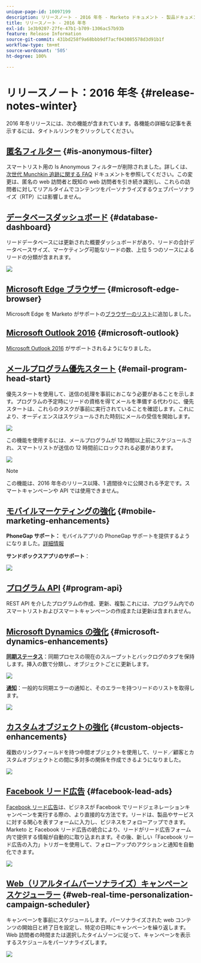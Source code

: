 ```yaml
---
unique-page-id: 10097199
description: リリースノート - 2016 年冬 - Marketo ドキュメント - 製品ドキュメント
title: リリースノート - 2016 年冬
exl-id: 1e3b9207-27fe-47b1-b709-1306ac57b93b
feature: Release Information
source-git-commit: 431bd258f9a68bbb9df7acf043085578d3d91b1f
workflow-type: tm+mt
source-wordcount: '505'
ht-degree: 100%

---
```


# リリースノート：2016 年冬 {#release-notes-winter}

2016 年冬リリースには、次の機能が含まれています。各機能の詳細な記事を表示するには、タイトルリンクをクリックしてください。

## [匿名フィルター](/help/marketo/product-docs/administration/additional-integrations/add-munchkin-tracking-code-to-your-website/next-generation-munchkin-tracking-faq.md) {#is-anonymous-filter}

スマートリスト用の Is Anonymous フィルターが削除されました。詳しくは、[次世代 Munchkin 追跡に関する FAQ](/help/marketo/product-docs/administration/additional-integrations/add-munchkin-tracking-code-to-your-website/next-generation-munchkin-tracking-faq.md) ドキュメントを参照してください。この変更は、匿名の web 訪問者と既知の web 訪問者を引き続き識別し、これらの訪問者に対してリアルタイムでコンテンツをパーソナライズするウェブパーソナライズ（RTP）には影響しません。

## [データベースダッシュボード](/help/marketo/product-docs/core-marketo-concepts/smart-lists-and-static-lists/managing-people-in-smart-lists/database-dashboard.md) {#database-dashboard}

リードデータベースには更新された概要ダッシュボードがあり、リードの合計データベースサイズ、マーケティング可能なリードの数、上位 5 つのソースによるリードの分類が含まれます。

![](assets/image2016-1-12-16-3a18-3a7.png)

## [Microsoft Edge ブラウザー](/help/marketo/product-docs/administration/setup-administration/supported-browsers.md) {#microsoft-edge-browser}

Microsoft Edge を Marketo がサポートの[ブラウザーのリスト](https://docs.marketo.com/display/public/DOCS/Supported+Browsers)に追加しました。

## [Microsoft Outlook 2016](/help/marketo/product-docs/marketo-sales-insight/msi-outlook-plugin/install-the-marketo-email-add-in-for-outlook-with-a-registration-code.md) {#microsoft-outlook}

[Microsoft Outlook 2016](/help/marketo/product-docs/marketo-sales-insight/msi-outlook-plugin/install-the-marketo-email-add-in-for-outlook-with-a-registration-code.md) がサポートされるようになりました。

## [メールプログラム優先スタート](/help/marketo/product-docs/email-marketing/email-programs/email-program-actions/head-start-for-email-programs.md) {#email-program-head-start}

優先スタートを使用して、送信の処理を事前におこなう必要があることを示します。プログラムの予定時にリードの資格を得てメールを準備する代わりに、優先スタートは、これらのタスクが事前に実行されていることを確認します。これにより、オーディエンスはスケジュールされた時刻にメールの受信を開始します。

![](assets/image2016-1-11-15-3a38-3a3.png)

この機能を使用するには、メールプログラムが 12 時間以上前にスケジュールされ、スマートリストが送信の 12 時間前にロックされる必要があります。

![](assets/image2016-1-11-15-3a35-3a55.png)

>[!NOTE]
>
>この機能は、2016 年冬のリリース以降、1 週間徐々に公開される予定です。スマートキャンペーンや API では使用できません。

## [モバイルマーケティングの強化](/help/marketo/product-docs/mobile-marketing/admin/add-a-mobile-app.md) {#mobile-marketing-enhancements}

**PhoneGap サポート：** モバイルアプリの PhoneGap サポートを提供するようになりました。[詳細情報](https://developers.marketo.com/documentation/mobile/phonegap-plugin/)

**サンドボックスアプリのサポート**：

![](assets/image2016-1-12-10-3a47-3a13.png)

## [プログラム API](https://developers.marketo.com/documentation/programs/) {#program-api}

REST API を介したプログラムの作成、更新、複製.これには、プログラム内でのスマートリストおよびスマートキャンペーンの作成または更新は含まれません。

## [Microsoft Dynamics の強化](/help/marketo/product-docs/crm-sync/microsoft-dynamics-sync/microsoft-dynamics-sync-details/sync-status.md) {#microsoft-dynamics-enhancements}

**[同期ステータス](/help/marketo/product-docs/crm-sync/microsoft-dynamics-sync/microsoft-dynamics-sync-details/sync-status.md)**：同期プロセスの現在のスループットとバックログのタブを保持します。挿入の数で分類し、オブジェクトごとに更新します。

![](assets/pending-backog-cropped.png)

**[通知](/help/marketo/product-docs/core-marketo-concepts/miscellaneous/understanding-notifications/notification-types.md)**：一般的な同期エラーの通知と、そのエラーを持つリードのリストを取得します。

![](assets/image2016-1-12-8-3a13-3a9.png)

## [カスタムオブジェクトの強化](/help/marketo/product-docs/administration/marketo-custom-objects/create-marketo-custom-objects.md) {#custom-objects-enhancements}

複数のリンクフィールドを持つ中間オブジェクトを使用して、リード／顧客とカスタムオブジェクトとの間に多対多の関係を作成できるようになりました。

![](assets/image2016-1-11-12-3a59-3a59.png)

## [Facebook リード広告](/help/marketo/product-docs/demand-generation/facebook/set-up-facebook-lead-ads.md) {#facebook-lead-ads}

[Facebook リード広告](https://www.facebook.com/business/a/lead-ads)は、ビジネスが Facebook でリードジェネレーションキャンペーンを実行する際の、より直接的な方法です。リードは、製品やサービスに対する関心を表すフォームに入力し、ビジネスをフォローアップできます。Marketo と Facebook リード広告の統合により、リードがリード広告フォーム内で提供する情報が自動的に取り込まれます。その後、新しい「Facebook リード広告の入力」トリガーを使用して、フォローアップのアクションと通知を自動化できます。

![](assets/image2016-1-11-10-3a20-3a39.png)

## [Web（リアルタイムパーソナライズ）キャンペーンスケジューラー](/help/marketo/product-docs/web-personalization/working-with-web-campaigns/schedule-a-web-campaign.md) {#web-real-time-personalization-campaign-scheduler}

キャンペーンを事前にスケジュールします。パーソナライズされた web コンテンツの開始日と終了日を設定し、特定の日時にキャンペーンを繰り返します。Web 訪問者の時間または選択したタイムゾーンに従って、キャンペーンを表示するスケジュールをパーソナライズします。

![](assets/image2016-1-14-8-3a36-3a36.png)
